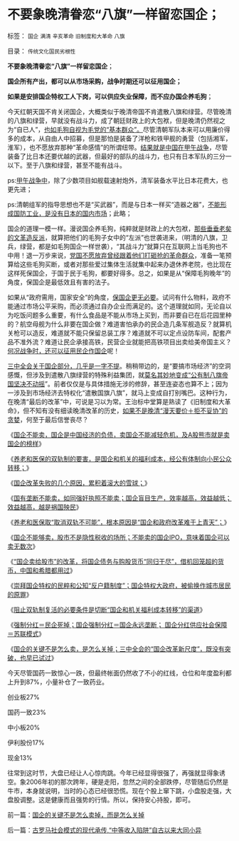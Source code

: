 # 不要象晚清眷恋“八旗”一样留恋国企；

标签： `国企` `满清` `辛亥革命` `旧制度和大革命` `八旗` 

目录： `传统文化国民劣根性`

**不要象晚清眷恋“八旗”一样留恋国企**；

**国企所有产出，都可以从市场采购，战争时期还可以征用国企；**

**如果是安排国企特权工人下岗，可以供应失业保障，而不应办国企养毛狗**；

今天红朝天国不肯关闭国企，大概类似于晚清帝国不肯遣散八旗和绿营。尽管晚清的八旗和绿营，早就没有战斗力，成了朝廷财政上的大包袱，但是晚清仍然视之为“自已人”，[也如毛狗自视为毛党的“基本群众”。](../../../2009/8/6/有破坏无建设的血酬英雄值多少良心赏赐？.md)尽管清朝军队本来可以用廉价得多的成本，从自由人中招募，但是那怕是装备了洋枪和铁甲舰的勇营（包括湘军，淮军），也不愿放弃那种“革命感情”的所谓纽带。[结果就是中国在甲午战争](../../../2010/5/30/抓生产促GDP，不如“抓就业促消费”.md)，尽管装备了比日本还要优越的武器，但最好的部队的战斗力，也只有日本军队的三分一以下。至于八旗和绿营，甚至不能有战斗。

ps:[甲午战争中](../../../2011/8/18/冤杀方伯谦！.md)，除了少数项目如舰载速射炮外，清军装备水平比日本花费大，也更先进；

ps:清朝组军的指导思想也不是“买武器”，而是与日本一样买“造器之器”，[不能形成国防工业，是没有日本的国内市场](../../../2011/1/15/战场优势一分钟，市场经济十年功.md)；此略；

国企的道理一模一样。漫说国企养毛狗，纯粹就是财政上的大包袱，[那些垂垂老矣的文革造反派](../../../2009/8/5/罗马独裁官科尔涅尼乌斯.苏拉和他的近卫军.md)，就算把他们的毛狗子女中的“左派”也世袭进来，（明清的八旗，卫兵，绿营，都是如毛狗国企一样世袭），“其战斗力”就算只在互联网上当毛狗也不中用！退一万步来说，[党国不愿放弃曾经跟着他们打砸抢的革命群众](../../../2009/8/6/一些可怜人有其可憎之处.md)，准备一笔预算给这些毛狗买断，或者对那些爱过集体生活就集中起来办退休养老院，也比现在这样死保国企，于国于民于毛狗，都要好得多。总之，如果是从“保障毛狗晚年”的角度，保国企是最低效且有害的法子。

如果从“政府需用，国家安全”的角度，[保国企更无必要](../../../2012/7/4/国企适用于亡国灭种威胁下的卫国战争.md)。试问有什么物料，政府不能通过市场公平采购，而必须通过自办企业而满足的。这个道理就如同，无论自以为吃饭问题多么重要，有什么食品是不能从市场上买到，而非要自已在后花园里种的？航空母舰为什么非要在国企做？难道害怕承办的民企造几条军舰造反？就算机关枪可以造反，难道就不能只保留总装工序？难道就不可以定点设防车间，配套产品不准外流？难道让民企承接高铁，民营企业就能把高铁项目出卖给美帝国主义？[何况战争时，还可以征用民企作国企](../../../2012/5/27/国企是政府机关的延伸，苏联因国企而亡国.md)呢！

[三中全会关于国企部分，几乎是一字不提](../../../2012/7/4/国企是卖国殃民的极品，对愤青仍存幻想的公知.md)。稍稍带边的，是“要搞市场经济”的空洞感慨，但涉及到遣散八旗绿营的特殊利益集团，就[莫名其妙地变成“公有制八旗帝国坚决不动摇](../../../2012/7/4/国企是卖国殃民的极品，对愤青仍存幻想的公知.md)”。前者仅仅是与具体措施无涉的修辞，甚至连姿态也算不上；因为一涉及到市场经济去特权化“遣散国旗八旗”，就马上变成自打别嘴巴。这种行为，在晚清“最后的改革”中，可说是习以为常。王治标中堂算是熟读了《旧制度和大革命》，但不知有没有细读晚清改革的历史，[如果不是晚清“漫天要价＋拒不妥协”的贪婪](../../../2013/11/24/女人法则＋暴力＝血酬法则＝革命；传统文化阻截了中国的民主进程.md)，何至于最后信誉丧尽？

《[国企不能卖，国企是中国经济的负债，卖国企不能减轻危机，及A股熊市就是卖国企的榜样](../../../2013/10/14/中美债务危机对比，卖国企不能减轻财政危机，A股的榜样.md)》

《[养老和医保的双轨制的要害，是国企和机关的福利成本，经公有体制向小民公众转移；](../../../2013/11/6/养老和医保双轨制的剖析：反不掉，也不必反；.md)》

《[国企改革失败的几个原因，累积着滚大的雪球；](../../../2013/11/12/国企改革失败的几个原因，累积着滚大的雪球.md)》

《[国有垄断不能卖，如同强奸执照不能卖；国企盲目生产，效率越高，效益越低；效益越高，越是祸国殃民](../../../2013/11/14/国企不能卖，如强奸执照不能卖，应鼓励国有资产流失.md)》

《[养老和医保取“取消双轨不可能”，根本原因是“国企和政府改革难于上青天”；](../../../2013/11/14/改革十年多来寸步难行，因为民粹公知们贼喊捉贼.md)》

《[国企不能够卖，股市不是隐性税收的场所；不能卖的国企IPO，意味着国企可以卖无数次](../../../2013/11/16/国企不能够卖，国企却无数次IPO，股市成了国企隐性税收工具.md)》

《[“国企卖给股市”的改革，将国企债务与购股货币“同归于尽”，借机回笼超的货币，中国和希腊都用过](../../../2013/11/17/权权社会“解决流动性过剩”在历史上的三种方法.md)》

《[崇拜国企特权的民粹和公知“反户籍制度”；国企特权大政府，被偷换作城市居民的原罪](../../../2013/11/17/社会主义制度中的特权最大化定律,茅于轼悖误和WBagehot现象.md)》

《[阻止双轨制复活的必要条件是切断“国企和机关福利成本转移”的渠道](../../../2013/11/20/三中全会“日本模式”的改革意向,双轨制之“永远不死”的充要条件.md)》

《[强制分红＝民企死掉；国企强制分红＝国企永远垄断；
国企分红供应社会保障＝苏联模式](../../../2013/11/20/强制分红＝民企死掉；国企强制分红＝永远垄断；及苏联模式.md)》

《[国企的关键不是怎么卖，是怎么关掉；三中全会的“国企改革新尺度”，既没有突破，也早已试过](../../../2013/11/26/国企的关键不是怎么卖掉，而是怎么关掉.md)》

今天尽管国药一致惊心一跌，但最终帐面仍然收了不小的红线，仓位和年度盈利都上升到87%，小量补仓了一致药业。

创业板27%

国药一致23%

中小板20%

伊利股份17%

现金13%

往常到这时节，大盘已经让人心惊肉跳。今年已经显得很强了，再强就显得象诱空。象2006年初的那次跨年，硬是走阳，忽然之间的全部跌停，尽管随后仍然是牛市，本身就说明，当时的心态已经很恐慌。现在个股上窜下跳，小盘股走强，大盘股调整。这是健康而且强势的行情。所以，保持安心持股，即可。

前一篇：[国企的关键不是怎么卖掉，而是怎么关掉](../../../2013/11/26/国企的关键不是怎么卖掉，而是怎么关掉.md)

后一篇：[古罗马社会模式的现代承传,“中等收入陷阱”自古以来大同小异](../../../2013/11/27/古罗马社会模式的现代承传,“中等收入陷阱”自古以来大同小异.md)